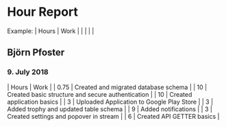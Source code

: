 # Hour Report
Example:
| Hours | Work |
|  |  |  |
## Björn Pfoster
### 9. July 2018
| Hours | Work |
| 0.75 | Created and migrated database schema | 
| 10 | Created basic structure and secure authentication | 
| 10 | Created application basics |
| 3 | Uploaded Application to Google Play Store |
| 3 | Added trophy and updated table schema |
| 9 | Added notifications |
| 3 | Created settings and popover in stream |
| 6 | Created API GETTER basics |